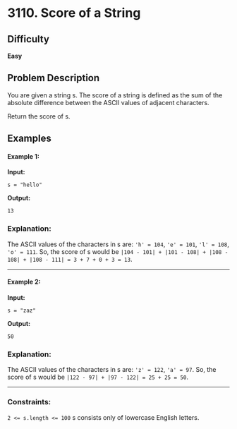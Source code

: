 # 3110. Score of a String
## Difficulty
**Easy**


## Problem Description

You are given a string s. The score of a string is defined as the sum of the absolute difference between the ASCII values of adjacent characters.

Return the score of s.

 
## Examples

#### Example 1:
**Input:**
```
s = "hello"
```
**Output:**
``` 
13
```

### Explanation:

The ASCII values of the characters in s are: `'h' = 104`, `'e' = 101`, `'l' = 108`, `'o' = 111`. So, the score of s would be `|104 - 101| + |101 - 108| + |108 - 108| + |108 - 111| = 3 + 7 + 0 + 3 = 13`.

---

#### Example 2:
**Input:**
```
s = "zaz"
```
**Output:**
```
50
```

### Explanation:

The ASCII values of the characters in s are: `'z' = 122`, `'a' = 97`. So, the score of s would be `|122 - 97| + |97 - 122| = 25 + 25 = 50`.

 
---

### Constraints:

`2 <= s.length <= 100`
s consists only of lowercase English letters.